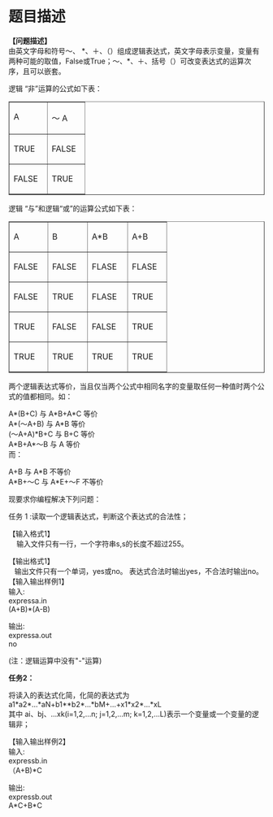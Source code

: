 # 题目描述


<p>
	<b>【问题描述】</b><br/>
由英文字母和符号～、 *、＋、（）组成逻辑表达式，英文字母表示变量，变量有两种可能的取值，False或True；～、*、＋、括号（）可改变表达式的运算次序，且可以嵌套。
</p>
<p align="left">
	逻辑 “非”运算的公式如下表：
</p>
<div align="left">
	<table border="1" cellspacing="0" cellpadding="0" width="121">
		<tbody>
			<tr>
				<td valign="top" width="58">
					<p>
						A
					</p>
				</td>
				<td valign="top" width="57">
					<p>
						～ A
					</p>
				</td>
			</tr>
			<tr>
				<td valign="top" width="58">
					<p>
						TRUE
					</p>
				</td>
				<td valign="top" width="57">
					<p>
						FALSE
					</p>
				</td>
			</tr>
			<tr>
				<td valign="top" width="58">
					<p>
						FALSE
					</p>
				</td>
				<td valign="top" width="57">
					<p>
						TRUE
					</p>
				</td>
			</tr>
		</tbody>
	</table>
</div>
<p align="left">
	逻辑 “与”和逻辑“或”的运算公式如下表：
</p>
<div align="left">
	<table border="1" cellspacing="0" cellpadding="0" width="252">
		<tbody>
			<tr>
				<td valign="top" width="59">
					<p>
						A
					</p>
				</td>
				<td valign="top" width="61">
					<p>
						B
					</p>
				</td>
				<td valign="top" width="62">
					<p>
						A*B
					</p>
				</td>
				<td valign="top" width="60">
					<p>
						A+B
					</p>
				</td>
			</tr>
			<tr>
				<td valign="top" width="59">
					<p>
						FALSE
					</p>
				</td>
				<td valign="top" width="61">
					<p>
						FALSE
					</p>
				</td>
				<td valign="top" width="62">
					<p>
						FLASE
					</p>
				</td>
				<td valign="top" width="60">
					<p>
						FLASE
					</p>
				</td>
			</tr>
			<tr>
				<td valign="top" width="59">
					<p>
						FALSE
					</p>
				</td>
				<td valign="top" width="61">
					<p>
						TRUE
					</p>
				</td>
				<td valign="top" width="62">
					<p>
						FLASE
					</p>
				</td>
				<td valign="top" width="60">
					<p>
						TRUE
					</p>
				</td>
			</tr>
			<tr>
				<td valign="top" width="59">
					<p>
						TRUE
					</p>
				</td>
				<td valign="top" width="61">
					<p>
						FALSE
					</p>
				</td>
				<td valign="top" width="62">
					<p>
						FALSE
					</p>
				</td>
				<td valign="top" width="60">
					<p>
						TRUE
					</p>
				</td>
			</tr>
			<tr>
				<td valign="top" width="59">
					<p>
						TRUE
					</p>
				</td>
				<td valign="top" width="61">
					<p>
						TRUE
					</p>
				</td>
				<td valign="top" width="62">
					<p>
						TRUE
					</p>
				</td>
				<td valign="top" width="60">
					<p>
						TRUE
					</p>
				</td>
			</tr>
		</tbody>
	</table>
</div>
<p align="left">
	两个逻辑表达式等价，当且仅当两个公式中相同名字的变量取任何一种值时两个公式的值都相同。如：
</p>
<p align="left">
	A*(B+C) 与 A*B+A*C 等价 <br/>
A*(～A+B) 与 A*B 等价 <br/>
(～A+A)*B+C 与 B+C 等价 <br/>
A*B+A*～B 与 A 等价 <br/>
而：
</p>
<p align="left">
	A+B 与 A*B 不等价 <br/>
A*B+～C 与 A*E+～F 不等价
</p>
<p align="left">
	现要求你编程解决下列问题：
</p>
<p align="left">
	任务 1 :读取一个逻辑表达式，判断这个表达式的合法性；
</p>
<p>
	【输入格式1】 <br/>
    输入文件只有一行，一个字符串s,s的长度不超过255。
</p>
<p>
	【输出格式1】 <br/>
   输出文件只有一个单词，yes或no。 表达式合法时输出yes，不合法时输出no。<br/>
【输入输出样例1】 <b><br/>
</b>输入:<br/>
expressa.in<br/>
(A+B)*(A-B)
</p>
<p>
	输出:<br/>
expressa.out<br/>
no
</p>
<p>
	(注：逻辑运算中没有&#34;-&#34;运算)
</p>
<p>
	<strong>任务2：</strong>
</p>
<p align="left">
	将读入的表达式化简，化简的表达式为 <br/>
a1*a2*…*aN+b1**b2*…*bM+…+x1*x2*…*xL <br/>
其中 ai、bj、…xk(i=1,2,…n; j=1,2,…m; k=1,2,…L)表示一个变量或一个变量的逻辑非；
</p>
<p>
	【输入输出样例2】 <b><br/>
</b>输入:<br/>
expressb.in <br/>
（A+B)*C
</p>
<p>
	输出:<br/>
expressb.out<br/>
A*C+B*C
</p>
